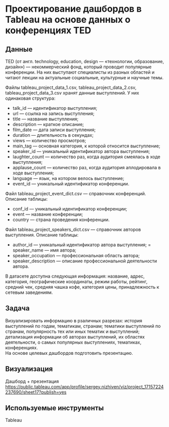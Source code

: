 
# Проектирование дашбордов в Tableau на основе данных о конференциях TED

## Данные
TED (от англ. technology, education, design — «технологии, образование, дизайн») — некоммерческий фонд, который проводит популярные конференции. На них выступают специалисты из разных областей и читают лекции на актуальные социальные, культурные и научные темы. 

Файлы tableau_project_data_1.csv, tableau_project_data_2.csv, tableau_project_data_3.csv хранят данные выступлений. У них одинаковая структура:  
- talk_id — идентификатор выступления;
- url — ссылка на запись выступления;
- title — название выступления;
- description — краткое описание;
- film_date — дата записи выступления;
- duration — длительность в секундах;
- views — количество просмотров;
- main_tag — основная категория, к которой относится выступление;
- speaker_id — уникальный идентификатор автора выступления;
- laughter_count — количество раз, когда аудитория смеялась в ходе выступления;
- applause_count — количество раз, когда аудитория аплодировала в ходе выступления;
- language — язык, на котором велось выступление;
- event_id — уникальный идентификатор конференции.  

Файл tableau_project_event_dict.csv — справочник конференций. Описание таблицы:
- conf_id — уникальный идентификатор конференции;
- event — название конференции;
- country — страна проведения конференции.  

Файл tableau_project_speakers_dict.csv — справочник авторов выступления. Описание таблицы:
- author_id — уникальный идентификатор автора выступления;
= speaker_name — имя автора;
- speaker_occupation — профессиональная область автора;
- speaker_description — описание профессиональной деятельности автора. 

В датасете доступна следующая информация: название, адрес, категория, географические координаты, режим работы, рейтинг, средний чек, средняя чашка кофе, категория цены, принадлежность к сетевым заведениям.  

## Задача
Визуализировать информацию в рзаличных разрезах: история выступлений по годам, тематикам, странам; тематики выступлений по странам, популярность тех или иных тематик и выступлений; детализация информации об авторах выступлений, их областях деятельности, о самых популярных выступлениях, тематиках, конференциях.  
На основе целевых дашбордов подготовить презентацию.  

## Визуализация
Дашборд + презентация <https://public.tableau.com/app/profile/sergey.nizhiven/viz/project_17157224237690/sheet17?publish=yes>  

## Используемые инструменты
Tableau
